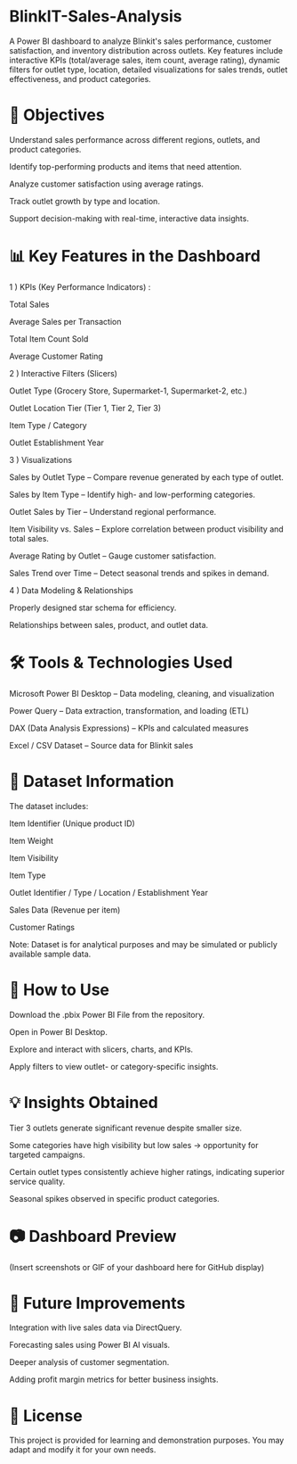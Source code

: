 # BlinkIT-Sales-Analysis
A Power BI dashboard to analyze Blinkit's sales performance, customer satisfaction, and inventory distribution across outlets. Key features include interactive KPIs (total/average sales, item count, average rating), dynamic filters for outlet type, location, detailed visualizations for sales trends, outlet effectiveness, and product categories. 

# 🎯 Objectives
Understand sales performance across different regions, outlets, and product categories.

Identify top-performing products and items that need attention.

Analyze customer satisfaction using average ratings.

Track outlet growth by type and location.

Support decision-making with real-time, interactive data insights.

# 📊 Key Features in the Dashboard
1 ) KPIs (Key Performance Indicators) : 

Total Sales

Average Sales per Transaction

Total Item Count Sold

Average Customer Rating

2 ) Interactive Filters (Slicers)

Outlet Type (Grocery Store, Supermarket-1, Supermarket-2, etc.)

Outlet Location Tier (Tier 1, Tier 2, Tier 3)

Item Type / Category

Outlet Establishment Year

3 ) Visualizations

Sales by Outlet Type – Compare revenue generated by each type of outlet.

Sales by Item Type – Identify high- and low-performing categories.

Outlet Sales by Tier – Understand regional performance.

Item Visibility vs. Sales – Explore correlation between product visibility and total sales.

Average Rating by Outlet – Gauge customer satisfaction.

Sales Trend over Time – Detect seasonal trends and spikes in demand.

4 ) Data Modeling & Relationships

Properly designed star schema for efficiency.

Relationships between sales, product, and outlet data.

# 🛠 Tools & Technologies Used
Microsoft Power BI Desktop – Data modeling, cleaning, and visualization

Power Query – Data extraction, transformation, and loading (ETL)

DAX (Data Analysis Expressions) – KPIs and calculated measures

Excel / CSV Dataset – Source data for Blinkit sales

# 📂 Dataset Information
The dataset includes:

Item Identifier (Unique product ID)

Item Weight

Item Visibility

Item Type

Outlet Identifier / Type / Location / Establishment Year

Sales Data (Revenue per item)

Customer Ratings

Note: Dataset is for analytical purposes and may be simulated or publicly available sample data.

# 🚀 How to Use
Download the .pbix Power BI File from the repository.

Open in Power BI Desktop.

Explore and interact with slicers, charts, and KPIs.

Apply filters to view outlet- or category-specific insights.

# 💡 Insights Obtained
Tier 3 outlets generate significant revenue despite smaller size.

Some categories have high visibility but low sales → opportunity for targeted campaigns.

Certain outlet types consistently achieve higher ratings, indicating superior service quality.

Seasonal spikes observed in specific product categories.

# 📷 Dashboard Preview
(Insert screenshots or GIF of your dashboard here for GitHub display)

# 📌 Future Improvements
Integration with live sales data via DirectQuery.

Forecasting sales using Power BI AI visuals.

Deeper analysis of customer segmentation.

Adding profit margin metrics for better business insights.

# 📜 License
This project is provided for learning and demonstration purposes. You may adapt and modify it for your own needs.
